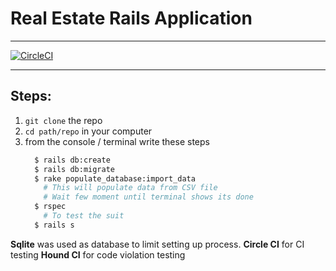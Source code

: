# Real Estate Rails Application
---
[![CircleCI](https://circleci.com/gh/prio101/realestatetransaction.svg?style=svg)](https://circleci.com/gh/prio101/realestatetransaction)

---
## Steps:
1. `git clone` the repo
2. `cd path/repo` in your computer
3. from the console / terminal write these steps
   ```bash
     $ rails db:create
     $ rails db:migrate
     $ rake populate_database:import_data 
       # This will populate data from CSV file
       # Wait few moment until terminal shows its done
     $ rspec
       # To test the suit
     $ rails s      
   ```
   
 **Sqlite** was used as database to limit setting up process.
 **Circle CI** for CI testing
 **Hound CI** for code violation testing
